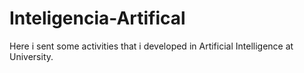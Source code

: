 # Inteligencia-Artifical

Here i sent some activities that i developed in Artificial Intelligence at University.
